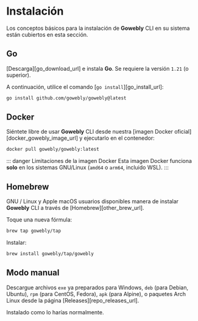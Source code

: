 # Instalación

Los conceptos básicos para la instalación de **Gowebly** CLI en su sistema están cubiertos en esta sección.

## Go

[Descarga][go_download_url] e instala **Go**. Se requiere la versión `1.21` (o superior).

A continuación, utilice el comando [`go install`][go_install_url]:

``` bash
go install github.com/gowebly/gowebly@latest
```

## Docker

Siéntete libre de usar **Gowebly** CLI desde nuestra [imagen Docker oficial][docker_gowebly_image_url] y ejecutarlo en el contenedor:

``` bash
docker pull gowebly/gowebly:latest
```

::: danger Limitaciones de la imagen Docker
Esta imagen Docker funciona **solo** en los sistemas GNU/Linux (`amd64` o `arm64`, incluido WSL).
:::

## Homebrew

GNU / Linux y Apple macOS usuarios disponibles manera de instalar **Gowebly** CLI a través de [Homebrew][other_brew_url].

Toque una nueva fórmula:

``` bash
brew tap gowebly/tap
```

Instalar:

``` bash
brew install gowebly/tap/gowebly
```

## Modo manual

Descargue archivos `exe` ya preparados para Windows, `deb` (para Debian, Ubuntu), `rpm` (para CentOS, Fedora), `apk` (para Alpine), o paquetes Arch Linux desde la página [Releases][repo_releases_url].

Instalado como lo harías normalmente.

<!--@include: ../../parts/links.md-->